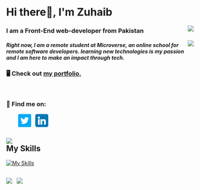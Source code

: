 <!-- ### Hi there 👋 -->
<h1> Hi there👋, I'm Zuhaib</h1><img align="right" src="https://komarev.com/ghpvc/?username=Zuhaib042&color=3f37c9&style=for-the-badge">
<h3>I am a Front-End web-developer from Pakistan</h3>
<img align="right" src="https://media.giphy.com/media/Y4ak9Ki2GZCbJxAnJD/giphy.gif">
<h5>Right now, I am a remote student at Microverse, an online school for remote software developers. learning new technologies is my passion and I am here to make an impact through tech.</h5>

### 🖥 Check out [my portfolio.](https://zuhaib042.github.io/portfolio/)

<br>

### 📲 Find me on:

<p align="left">
&nbsp; &nbsp; &nbsp; &nbsp; <a href="https://twitter.com/Zuhaib042" target="_blank"><img align="center" src="images/twitter.png" alt="twitter" width="35" /></a> &nbsp;
<a href="https://www.linkedin.com/in/zuhaib-amjad-488914234/" target="_blank"><img align="center" src="images/linkedin.png" alt="linkedin" width="35" /></a> &nbsp;
</p>

## <img style="display:block;" src="https://media.giphy.com/media/WUlplcMpOCEmTGBtBW/giphy.gif" width="50"> My Skills

[![My Skills](https://skillicons.dev/icons?i=html,css,javascript,react,redux,bootstrap,tailwind,jest,webpack,markdown,vscode,github,netlify,heroku)](https://skillicons.dev)

<br>

<div> 
  <img width="380" src="https://github-readme-stats.vercel.app/api?username=Zuhaib042&show_icons=true&theme=radical"/> &nbsp;
  <img width="380" src="http://github-readme-streak-stats.herokuapp.com?user=Zuhaib042&theme=radical&date_format=M%20j%5B%2C%20Y%5D"/>
</div>
<!--
**Zuhaib042/Zuhaib042** is a ✨ _special_ ✨ repository because its `README.md` (this file) appears on your GitHub profile.
